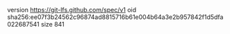 version https://git-lfs.github.com/spec/v1
oid sha256:ee07f3b24562c96874ad8815716b61e004b64a3e2b957842f1d5dfa022687541
size 841
